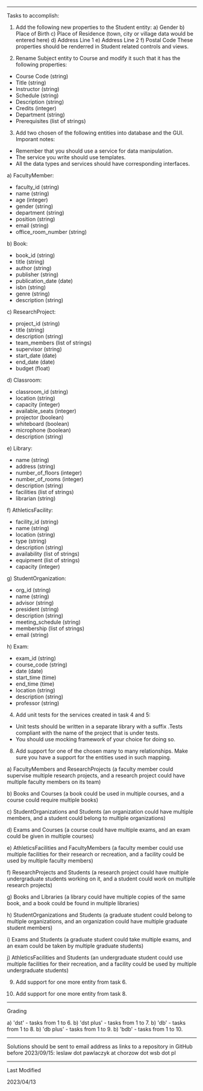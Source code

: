 -----------------------------------

Tasks to accomplish:

1. Add the following new properties to the Student entity:
a) Gender
b) Place of Birth
c) Place of Residence (town, city or village data would be entered here)
d) Address Line 1
e) Address Line 2
f) Postal Code
These properties should be renderred in Student related controls and views.

2. Rename Subject entity to Course and modify it such that it has the following properties:
* Course Code (string)
* Title (string)
* Instructor (string)
* Schedule (string)
* Description (string)
* Credits (integer)
* Department (string)
* Prerequisites (list of strings)

3. Add two chosen of the following entities into database and the GUI. 
Imporant notes:
* Remember that you should use a service for data manipulation. 
* The service you write should use templates.
* All the data types and services should have corresponding interfaces.

a) FacultyMember:
* faculty_id (string)
* name (string)
* age (integer)
* gender (string)
* department (string)
* position (string)
* email (string)
* office_room_number (string)

b) Book:
* book_id (string)
* title (string)
* author (string)
* publisher (string)
* publication_date (date)
* isbn (string)
* genre (string)
* description (string)

c) ResearchProject:
* project_id (string)
* title (string)
* description (string)
* team_members (list of strings)
* supervisor (string)
* start_date (date)
* end_date (date)
* budget (float)

d) Classroom:
* classroom_id (string)
* location (string)
* capacity (integer)
* available_seats (integer)
* projector (boolean)
* whiteboard (boolean)
* microphone (boolean)
* description (string)

e) Library:
* name (string)
* address (string)
* number_of_floors (integer)
* number_of_rooms (integer)
* description (string)
* facilities (list of strings)
* librarian (string)

f) AthleticsFacility:

* facility_id (string)
* name (string)
* location (string)
* type (string)
* description (string)
* availability (list of strings)
* equipment (list of strings)
* capacity (integer)

g) StudentOrganization:
* org_id (string)
* name (string)
* advisor (string)
* president (string)
* description (string)
* meeting_schedule (string)
* membership (list of strings)
* email (string)

h) Exam:
* exam_id (string)
* course_code (string)
* date (date)
* start_time (time)
* end_time (time)
* location (string)
* description (string)
* professor (string)

4. Add unit tests for the services created in task 4 and 5:
* Unit tests should be written in a separate library with a suffix .Tests compliant with the name of the project that is under tests.
* You should use mocking framework of your choice for doing so.

8. Add support for one of the chosen many to many relationships. Make sure you have a support for the entities used in such mapping.

a) FacultyMembers and ResearchProjects (a faculty member could supervise multiple research projects, and a research project could have multiple faculty members on its team)

b) Books and Courses (a book could be used in multiple courses, and a course could require multiple books)

c) StudentOrganizations and Students (an organization could have multiple members, and a student could belong to multiple organizations)

d) Exams and Courses (a course could have multiple exams, and an exam could be given in multiple courses)

e) AthleticsFacilities and FacultyMembers (a faculty member could use multiple facilities for their research or recreation, and a facility could be used by multiple faculty members)

f) ResearchProjects and Students (a research project could have multiple undergraduate students working on it, and a student could work on multiple research projects)

g) Books and Libraries (a library could have multiple copies of the same book, and a book could be found in multiple libraries)

h) StudentOrganizations and Students (a graduate student could belong to multiple organizations, and an organization could have multiple graduate student members)

i) Exams and Students (a graduate student could take multiple exams, and an exam could be taken by multiple graduate students)

j) AthleticsFacilities and Students (an undergraduate student could use multiple facilities for their recreation, and a facility could be used by multiple undergraduate students)

9. Add support for one more entity from task 6.

10. Add support for one more entity from task 8.

-----------------------------------

Grading

a) 'dst' - tasks from 1 to 6.
b) 'dst plus' - tasks from 1 to 7.
b) 'db' - tasks from 1 to 8.
b) 'db plus' - tasks from 1 to 9.
b) 'bdb' - tasks from 1 to 10.

-----------------------------------

Solutions should be sent to email address as links to a repository in GitHub before 2023/09/15: leslaw dot pawlaczyk at chorzow dot wsb dot pl

-----------------------------------

Last Modified

2023/04/13
